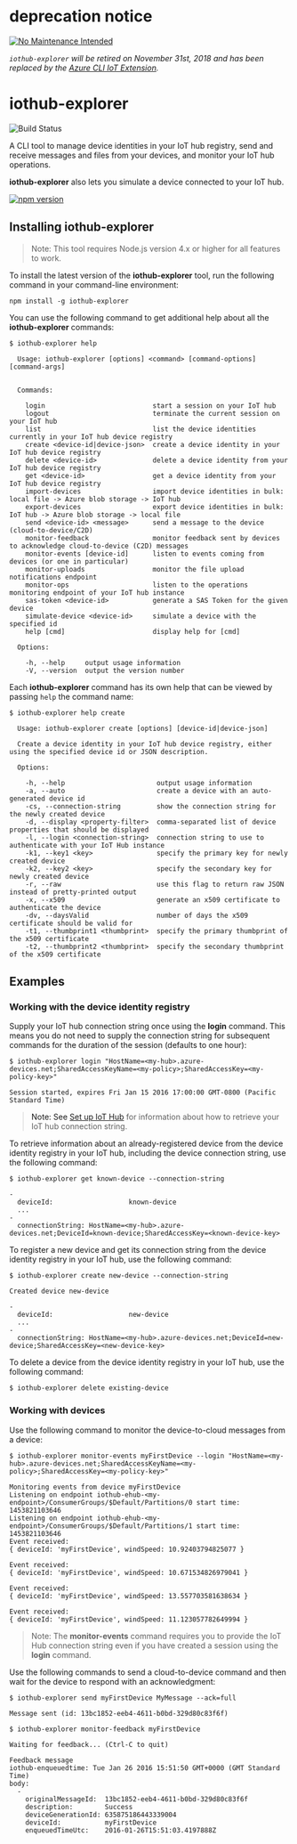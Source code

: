 # deprecation notice

[![No Maintenance Intended](http://unmaintained.tech/badge.svg)](http://unmaintained.tech/)

*`iothub-explorer` will be retired on November 31st, 2018 and has been replaced by the [Azure CLI IoT Extension](https://aka.ms/iotcli).*

# iothub-explorer

![Build Status](https://azure-iot-sdks.visualstudio.com/azure-iot-sdks/_apis/build/status/iothub-explorer)

A CLI tool to manage device identities in your IoT hub registry, send and receive messages and files from your devices, and monitor your IoT hub operations.

**iothub-explorer** also lets you simulate a device connected to your IoT hub.

[![npm version](https://badge.fury.io/js/iothub-explorer.svg)](https://badge.fury.io/js/iothub-explorer)

<a name="install"/>

## Installing iothub-explorer

> Note: This tool requires Node.js version 4.x or higher for all features to work.

To install the latest version of the **iothub-explorer** tool, run the following command in your command-line environment:

```shell
npm install -g iothub-explorer
```

You can use the following command to get additional help about all the **iothub-explorer** commands:

```shell
$ iothub-explorer help

  Usage: iothub-explorer [options] <command> [command-options] [command-args]


  Commands:

    login                           start a session on your IoT hub
    logout                          terminate the current session on your IoT hub
    list                            list the device identities currently in your IoT hub device registry
    create <device-id|device-json>  create a device identity in your IoT hub device registry
    delete <device-id>              delete a device identity from your IoT hub device registry
    get <device-id>                 get a device identity from your IoT hub device registry
    import-devices                  import device identities in bulk: local file -> Azure blob storage -> IoT hub
    export-devices                  export device identities in bulk: IoT hub -> Azure blob storage -> local file
    send <device-id> <message>      send a message to the device (cloud-to-device/C2D)
    monitor-feedback                monitor feedback sent by devices to acknowledge cloud-to-device (C2D) messages
    monitor-events [device-id]      listen to events coming from devices (or one in particular)
    monitor-uploads                 monitor the file upload notifications endpoint
    monitor-ops                     listen to the operations monitoring endpoint of your IoT hub instance
    sas-token <device-id>           generate a SAS Token for the given device
    simulate-device <device-id>     simulate a device with the specified id
    help [cmd]                      display help for [cmd]

  Options:

    -h, --help     output usage information
    -V, --version  output the version number
```

Each **iothub-explorer** command has its own help that can be viewed by passing `help` the command name:

```shell
$ iothub-explorer help create

  Usage: iothub-explorer create [options] [device-id|device-json]

  Create a device identity in your IoT hub device registry, either using the specified device id or JSON description.

  Options:

    -h, --help                       output usage information
    -a, --auto                       create a device with an auto-generated device id
    -cs, --connection-string         show the connection string for the newly created device
    -d, --display <property-filter>  comma-separated list of device properties that should be displayed
    -l, --login <connection-string>  connection string to use to authenticate with your IoT Hub instance
    -k1, --key1 <key>                specify the primary key for newly created device
    -k2, --key2 <key>                specify the secondary key for newly created device
    -r, --raw                        use this flag to return raw JSON instead of pretty-printed output
    -x, --x509                       generate an x509 certificate to authenticate the device
    -dv, --daysValid                 number of days the x509 certificate should be valid for
    -t1, --thumbprint1 <thumbprint>  specify the primary thumbprint of the x509 certificate
    -t2, --thumbprint2 <thumbprint>  specify the secondary thumbprint of the x509 certificate
```

## Examples
<a name="identityregistry"/>

### Working with the device identity registry

Supply your IoT hub connection string once using the **login** command. This means you do not need to supply the connection string for subsequent commands for the duration of the session (defaults to one hour):

```shell
$ iothub-explorer login "HostName=<my-hub>.azure-devices.net;SharedAccessKeyName=<my-policy>;SharedAccessKey=<my-policy-key>"

Session started, expires Fri Jan 15 2016 17:00:00 GMT-0800 (Pacific Standard Time)
```

> Note: See [Set up IoT Hub](https://github.com/Azure/azure-iot-device-ecosystem/blob/master/setup_iothub.md) for information about how to retrieve your IoT hub connection string.

To retrieve information about an already-registered device from the device identity registry in your IoT hub, including the device connection string, use the following command:

```shell
$ iothub-explorer get known-device --connection-string

-
  deviceId:                   known-device
  ...
-
  connectionString: HostName=<my-hub>.azure-devices.net;DeviceId=known-device;SharedAccessKey=<known-device-key>
```

To register a new device and get its connection string from the device identity registry in your IoT hub, use the following command:

```shell
$ iothub-explorer create new-device --connection-string

Created device new-device

-
  deviceId:                   new-device
  ...
-
  connectionString: HostName=<my-hub>.azure-devices.net;DeviceId=new-device;SharedAccessKey=<new-device-key>
```

To delete a device from the device identity registry in your IoT hub, use the following command:

```shell
$ iothub-explorer delete existing-device
```

<a name="devices"/>

### Working with devices

Use the following command to monitor the device-to-cloud messages from a device:

```shell
$ iothub-explorer monitor-events myFirstDevice --login "HostName=<my-hub>.azure-devices.net;SharedAccessKeyName=<my-policy>;SharedAccessKey=<my-policy-key>"

Monitoring events from device myFirstDevice
Listening on endpoint iothub-ehub-<my-endpoint>/ConsumerGroups/$Default/Partitions/0 start time: 1453821103646
Listening on endpoint iothub-ehub-<my-endpoint>/ConsumerGroups/$Default/Partitions/1 start time: 1453821103646
Event received:
{ deviceId: 'myFirstDevice', windSpeed: 10.92403794825077 }

Event received:
{ deviceId: 'myFirstDevice', windSpeed: 10.671534826979041 }

Event received:
{ deviceId: 'myFirstDevice', windSpeed: 13.557703581638634 }

Event received:
{ deviceId: 'myFirstDevice', windSpeed: 11.123057782649994 }
```

> Note: The **monitor-events** command requires you to provide the IoT Hub connection string even if you have created a session using the **login** command.

Use the following commands to send a cloud-to-device command and then wait for the device to respond with an acknowledgment:

```shell
$ iothub-explorer send myFirstDevice MyMessage --ack=full

Message sent (id: 13bc1852-eeb4-4611-b0bd-329d80c83f6f)

$ iothub-explorer monitor-feedback myFirstDevice

Waiting for feedback... (Ctrl-C to quit)

Feedback message
iothub-enqueuedtime: Tue Jan 26 2016 15:51:50 GMT+0000 (GMT Standard Time)
body:
  -
    originalMessageId:  13bc1852-eeb4-4611-b0bd-329d80c83f6f
    description:        Success
    deviceGenerationId: 635875186443339004
    deviceId:           myFirstDevice
    enqueuedTimeUtc:    2016-01-26T15:51:03.4197888Z
```
